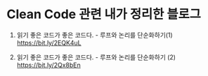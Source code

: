 # Clean Code 관련 내가 정리한 블로그

1. 읽기 좋은 코드가 좋은 코드다. - 루프와 논리를 단순화하기(1) \
<https://bit.ly/2EQK4uL>

2. 읽기 좋은 코드가 좋은 코드다. - 루프와 논리를 단순화하기 (2) \
<https://bit.ly/2Qx8bEn>
